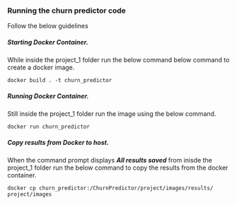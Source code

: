 ### Running the churn predictor code

Follow the below guidelines

##### Starting Docker Container.

While inside the project_1 folder run the below command below command to create a docker image.

```docker build . -t churn_predictor```

##### Running Docker Container.

Still inside the project_1 folder run the image using the below command.

```docker run churn_predictor```

##### Copy results from Docker to host.

When the command prompt displays ***All results saved*** from inisde the project_1 folder run the below command to copy the results from the docker container.

```docker cp churn_predictor:/ChurnPredictor/project/images/results/ project/images```